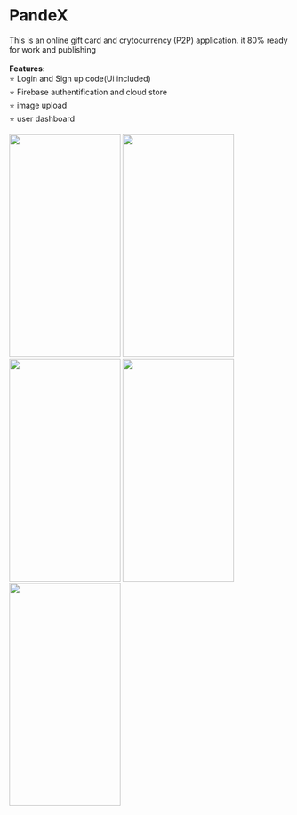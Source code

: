 # PandeX
This is an online gift card and crytocurrency (P2P) application. it 80% ready for work and publishing <br>
<br>
<b>Features:</b><br>
⭐ Login and Sign up code(Ui included)<br>
⭐ Firebase authentification and cloud store<br>
⭐ image upload<br>
⭐ user dashboard <br>
<p>

  <img src="https://user-images.githubusercontent.com/61922605/140728086-a54b0a86-22cd-41a7-9d5c-dc737cc22713.png" width="200" height="400" />
  <img src="https://user-images.githubusercontent.com/61922605/140728090-bcbebb69-4a14-4b28-a848-92c5392d967d.png" width="200" height="400" />
  <img src="https://user-images.githubusercontent.com/61922605/140728094-8b77c513-bf38-4444-8b9c-89e2589f2b8a.png" width="200" height="400" />
  <img src="https://user-images.githubusercontent.com/61922605/140728097-a95b8ad2-61e1-4c8d-9df9-d1cd3bd1ef63.png" width="200" height="400" />
  <img src="https://user-images.githubusercontent.com/61922605/140728102-96421766-b453-4263-bcfe-c2a1e8313816.png" width="200" height="400" />
  
</P>


